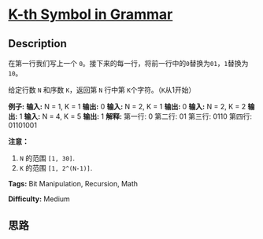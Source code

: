 # [K-th Symbol in Grammar][title]

## Description

在第一行我们写上一个 `0`。接下来的每一行，将前一行中的`0`替换为`01`，`1`替换为`10`。

给定行数 `N` 和序数 `K`，返回第 `N` 行中第 `K`个字符。（`K`从1开始）

  
**例子:**
            **输入:** N = 1, K = 1    **输出:** 0        **输入:** N = 2, K = 1    **输出:** 0        **输入:** N = 2, K = 2    **输出:** 1        **输入:** N = 4, K = 5    **输出:** 1        **解释:**    第一行: 0    第二行: 01    第三行: 0110    第四行: 01101001    

  
**注意：**

  1. `N` 的范围 `[1, 30]`.
  2. `K` 的范围 `[1, 2^(N-1)]`.


**Tags:** Bit Manipulation, Recursion, Math

**Difficulty:** Medium

## 思路

[title]: https://leetcode-cn.com/problems/k-th-symbol-in-grammar
